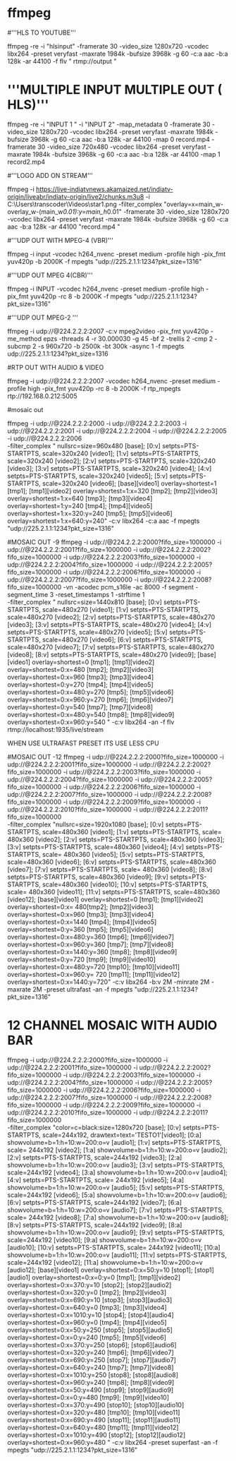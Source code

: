 # ffmpeg

#'''HLS TO YOUTUBE'''

ffmpeg -re -i "hlsinput" -framerate 30 -video_size 1280x720 -vcodec libx264 -preset veryfast -maxrate 1984k -bufsize 3968k  -g 60 -c:a aac -b:a 128k -ar 44100 -f flv " rtmp://output "


# '''MULTIPLE INPUT MULTIPLE OUT ( HLS)'''
ffmpeg -re -i "INPUT 1 " -i "INPUT 2" -map_metadata 0  -framerate 30 -video_size 1280x720 -vcodec libx264 -preset veryfast -maxrate 1984k -bufsize 3968k -g 60 -c:a aac -b:a 128k -ar 44100 -map 0 record.mp4 
-framerate 30 -video_size 720x480 -vcodec libx264 -preset veryfast -maxrate 1984k -bufsize 3968k -g 60 -c:a aac -b:a 128k -ar 44100 -map 1 record2.mp4


#'''LOGO ADD ON STREAM'''

ffmpeg  -i https://live-indiatvnews.akamaized.net/indiatv-origin/liveabr/indiatv-origin/live2/chunks.m3u8 -i C:\Users\transcoder\Videos\star1.png  -filter_complex "overlay=x=main_w-overlay_w-(main_w*0.01):y=main_h*0.01" -framerate 30 -video_size 1280x720 -vcodec libx264 -preset veryfast -maxrate 1984k -bufsize 3968k -g 60 -c:a aac -b:a 128k -ar 44100  "record.mp4 "



#'''UDP OUT WITH MPEG-4 (VBR)'''

ffmpeg   -i input -vcodec h264_nvenc -preset medium -profile high -pix_fmt yuv420p -b 2000K -f mpegts "udp://225.2.1.1:1234?pkt_size=1316"



#'''UDP OUT MPEG 4(CBR)'''

ffmpeg   -i INPUT  -vcodec h264_nvenc -preset medium -profile high -pix_fmt yuv420p -rc 8 -b 2000K -f mpegts "udp://225.2.1.1:1234?pkt_size=1316"

#'''UDP OUT MPEG-2 '''

ffmpeg -i udp://@224.2.2.2:2007 -c:v mpeg2video -pix_fmt yuv420p -me_method epzs -threads 4 -r 30.000030 -g 45 -bf 2 -trellis 2 -cmp 2 -subcmp 2 -s 960x720 -b 2500k -bt 300k -async 1  -f mpegts udp://225.2.1.1:1234?pkt_size=1316


#RTP OUT WITH AUDIO & VIDEO

ffmpeg  -i udp://@224.2.2.2:2007 -vcodec h264_nvenc -preset medium -profile high -pix_fmt yuv420p -rc 8 -b 2000K  -f rtp_mpegts  rtp://192.168.0.212:5005

#mosaic out 

ffmpeg -i udp://@224.2.2.2:2000  -i udp://@224.2.2.2:2003  -i udp://@224.2.2.2:2001 -i udp://@224.2.2.2:2004 -i udp://@224.2.2.2:2005 -i udp://@224.2.2.2:2006  
-filter_complex " nullsrc=size=960x480 [base];
[0:v] setpts=PTS-STARTPTS, scale=320x240 [video1]; 
[1:v] setpts=PTS-STARTPTS, scale=320x240 [video2];
[2:v] setpts=PTS-STARTPTS, scale=320x240 [video3];
[3:v] setpts=PTS-STARTPTS, scale=320x240 [video4]; 
[4:v] setpts=PTS-STARTPTS, scale=320x240 [video5]; 
[5:v] setpts=PTS-STARTPTS, scale=320x240 [video6];
[base][video1] overlay=shortest=1 [tmp1]; 
[tmp1][video2] overlay=shortest=1:x=320 [tmp2];
[tmp2][video3] overlay=shortest=1:x=640 [tmp3];
[tmp3][video4] overlay=shortest=1:y=240 [tmp4]; 
[tmp4][video5] overlay=shortest=1:x=320:y=240 [tmp5];
[tmp5][video6] overlay=shortest=1:x=640:y=240" 
-c:v libx264 -c:a aac  -f mpegts "udp://225.2.1.1:1234?pkt_size=1316" 


#MOSAIC OUT -9
ffmpeg   -i udp://@224.2.2.2:2000?fifo_size=1000000 -i udp://@224.2.2.2:2001?fifo_size=1000000 -i udp://@224.2.2.2:2002?fifo_size=1000000 -i udp://@224.2.2.2:2003?fifo_size=1000000 -i udp://@224.2.2.2:2004?fifo_size=1000000 -i udp://@224.2.2.2:2005?fifo_size=1000000 -i udp://@224.2.2.2:2006?fifo_size=1000000 -i udp://@224.2.2.2:2007?fifo_size=1000000 -i udp://@224.2.2.2:2008?fifo_size=1000000  -vn -acodec pcm_s16le -ac 8000 -f segment -segment_time 3 -reset_timestamps 1 -strftime 1   
-filter_complex " nullsrc=size=1440x810  [base]; 
[0:v] setpts=PTS-STARTPTS, scale=480x270 [video1];
[1:v] setpts=PTS-STARTPTS, scale=480x270 [video2];
[2:v] setpts=PTS-STARTPTS, scale=480x270 [video3]; 
[3:v] setpts=PTS-STARTPTS, scale=480x270 [video4]; 
[4:v] setpts=PTS-STARTPTS, scale=480x270 [video5]; 
[5:v] setpts=PTS-STARTPTS, scale=480x270 [video6]; 
[6:v] setpts=PTS-STARTPTS, scale=480x270 [video7]; 
[7:v] setpts=PTS-STARTPTS, scale=480x270 [video8]; 
[8:v] setpts=PTS-STARTPTS, scale=480x270 [video9];
[base][video1] overlay=shortest=0 [tmp1];
[tmp1][video2] overlay=shortest=0:x=480 [tmp2];
[tmp2][video3] overlay=shortest=0:x=960 [tmp3];
[tmp3][video4] overlay=shortest=0:y=270 [tmp4]; 
[tmp4][video5] overlay=shortest=0:x=480:y=270 [tmp5];
[tmp5][video6] overlay=shortest=0:x=960:y=270 [tmp6]; 
[tmp6][video7] overlay=shortest=0:y=540 [tmp7]; 
[tmp7][video8] overlay=shortest=0:x=480:y=540 [tmp8];
[tmp8][video9] overlay=shortest=0:x=960:y=540 "
-c:v libx264  -an -f flv rtmp://localhost:1935/live/stream



WHEN  USE ULTRAFAST PRESET ITS USE LESS CPU


#MOSAIC OUT -12
ffmpeg   -i udp://@224.2.2.2:2000?fifo_size=1000000 -i udp://@224.2.2.2:2001?fifo_size=1000000 -i udp://@224.2.2.2:2002?fifo_size=1000000 -i udp://@224.2.2.2:2003?fifo_size=1000000 -i udp://@224.2.2.2:2004?fifo_size=1000000 -i udp://@224.2.2.2:2005?fifo_size=1000000 -i udp://@224.2.2.2:2006?fifo_size=1000000 -i udp://@224.2.2.2:2007?fifo_size=1000000 -i udp://@224.2.2.2:2008?fifo_size=1000000 -i udp://@224.2.2.2:2009?fifo_size=1000000 -i udp://@224.2.2.2:2010?fifo_size=1000000 -i udp://@224.2.2.2:2011?fifo_size=1000000      
-filter_complex "nullsrc=size=1920x1080 [base]; 
[0:v] setpts=PTS-STARTPTS, scale=480x360 [video1];
[1:v] setpts=PTS-STARTPTS, scale= 480x360 [video2]; 
[2:v] setpts=PTS-STARTPTS, scale=480x360 [video3]; 
[3:v] setpts=PTS-STARTPTS, scale=480x360 [video4];
[4:v] setpts=PTS-STARTPTS, scale= 480x360 [video5];
[5:v] setpts=PTS-STARTPTS, scale=480x360 [video6];
[6:v] setpts=PTS-STARTPTS, scale=480x360 [video7]; 
[7:v] setpts=PTS-STARTPTS, scale= 480x360 [video8];
[8:v] setpts=PTS-STARTPTS, scale=480x360 [video9]; 
[9:v] setpts=PTS-STARTPTS, scale=480x360 [video10];
[10:v] setpts=PTS-STARTPTS, scale= 480x360 [video11]; 
[11:v] setpts=PTS-STARTPTS, scale=480x360 [video12]; 
[base][video1] overlay=shortest=0 [tmp1];
[tmp1][video2] overlay=shortest=0:x= 480[tmp2]; 
[tmp2][video3] overlay=shortest=0:x=960 [tmp3]; 
[tmp3][video4] overlay=shortest=0:x=1440 [tmp4];
[tmp4][video5] overlay=shortest=0:y=360 [tmp5]; 
[tmp5][video6] overlay=shortest=0:x=480:y=360 [tmp6]; 
[tmp6][video7] overlay=shortest=0:x=960:y=360 [tmp7];
[tmp7][video8] overlay=shortest=0:x=1440:y=360 [tmp8];
[tmp8][video9] overlay=shortest=0:y=720 [tmp9]; 
[tmp9][video10] overlay=shortest=0:x=480:y=720 [tmp10]; 
[tmp10][video11] overlay=shortest=0:x=960:y= 720 [tmp11]; 
[tmp11][video12] overlay=shortest=0:x=1440:y=720" 
-c:v libx264  -b:v 2M -minrate 2M -maxrate 2M  -preset ultrafast  -an -f mpegts "udp://225.2.1.1:1234?pkt_size=1316"


# 12 CHANNEL MOSAIC WITH AUDIO BAR 

ffmpeg   -i udp://@224.2.2.2:2000?fifo_size=1000000 -i udp://@224.2.2.2:2001?fifo_size=1000000 -i udp://@224.2.2.2:2002?fifo_size=1000000 -i 
udp://@224.2.2.2:2003?fifo_size=1000000 -i udp://@224.2.2.2:2004?fifo_size=1000000 -i udp://@224.2.2.2:2005?fifo_size=1000000 -i 
udp://@224.2.2.2:2006?fifo_size=1000000 -i udp://@224.2.2.2:2007?fifo_size=1000000 -i udp://@224.2.2.2:2008?fifo_size=1000000 -i 
udp://@224.2.2.2:2009?fifo_size=1000000 -i udp://@224.2.2.2:2010?fifo_size=1000000 -i udp://@224.2.2.2:2011?fifo_size=1000000       
-filter_complex  "color=c=black:size=1280x720 [base]; 
[0:v] setpts=PTS-STARTPTS, scale=244x192, drawtext=text='TESTO1'[video1]; 
[0:a] showvolume=b=1:h=10:w=200:o=v [audio1];
[1:v] setpts=PTS-STARTPTS, scale= 244x192 [video2]; 
[1:a] showvolume=b=1:h=10:w=200:o=v [audio2];
[2:v] setpts=PTS-STARTPTS, scale=244x192 [video3];
[2:a] showvolume=b=1:h=10:w=200:o=v [audio3]; 
[3:v] setpts=PTS-STARTPTS, scale=244x192 [video4];
[3:a] showvolume=b=1:h=10:w=200:o=v [audio4]; 
[4:v] setpts=PTS-STARTPTS, scale= 244x192 [video5]; 
[4:a] showvolume=b=1:h=10:w=200:o=v [audio5];
[5:v] setpts=PTS-STARTPTS, scale=244x192 [video6];
[5:a] showvolume=b=1:h=10:w=200:o=v [audio6]; 
[6:v] setpts=PTS-STARTPTS, scale=244x192 [video7];
[6:a] showvolume=b=1:h=10:w=200:o=v [audio7]; 
[7:v] setpts=PTS-STARTPTS, scale= 244x192 [video8];
[7:a] showvolume=b=1:h=10:w=200:o=v [audio8]; 
[8:v] setpts=PTS-STARTPTS, scale=244x192 [video9]; 
[8:a] showvolume=b=1:h=10:w=200:o=v [audio9];
[9:v] setpts=PTS-STARTPTS, scale=244x192 [video10]; 
[9:a] showvolume=b=1:h=10:w=200:o=v [audio10];
[10:v] setpts=PTS-STARTPTS, scale= 244x192 [video11]; 
[10:a] showvolume=b=1:h=10:w=200:o=v [audio11];
[11:v] setpts=PTS-STARTPTS, scale=244x192 [video12]; 
[11:a] showvolume=b=1:h=10:w=200:o=v [audio12];
[base][video1]  overlay=shortest=0:x=50:y=10 [stop1];
[stop1][audio1] overlay=shortest=0:x=0:y=0    [tmp1]; 
[tmp1][video2]  overlay=shortest=0:x=370:y=10 [stop2];
[stop2][audio2] overlay=shortest=0:x=320:y=0  [tmp2]; 
[tmp2][video3]  overlay=shortest=0:x=690:y=10 [stop3]; 
[stop3][audio3] overlay=shortest=0:x=640:y=0  [tmp3];
[tmp3][video4]  overlay=shortest=0:x=1010:y=10 [stop4]; 
[stop4][audio4] overlay=shortest=0:x=960:y=0   [tmp4];
[tmp4][video5]  overlay=shortest=0:x=50:y=250 [stop5]; 
[stop5][audio5] overlay=shortest=0:x=0:y=240  [tmp5];
[tmp5][video6]  overlay=shortest=0:x=370:y=250 [stop6]; 
[stop6][audio6] overlay=shortest=0:x=320:y=240 [tmp6];
[tmp6][video7]  overlay=shortest=0:x=690:y=250 [stop7]; 
[stop7][audio7] overlay=shortest=0:x=640:y=240 [tmp7];
[tmp7][video8]  overlay=shortest=0:x=1010:y=250 [stop8]; 
[stop8][audio8] overlay=shortest=0:x=960:y=240 [tmp8];
[tmp8][video9]  overlay=shortest=0:x=50:y=490 [stop9]; 
[stop9][audio9] overlay=shortest=0:x=0:y=480  [tmp9]; 
[tmp9][video10] overlay=shortest=0:x=370:y=490 [stop10];
[stop10][audio10] overlay=shortest=0:x=320:y=480 [tmp10];
[tmp10][video11]  overlay=shortest=0:x=690:y=490 [stop11];
[stop11][audio11] overlay=shortest=0:x=640:y=480  [tmp11];
[tmp11][video12]  overlay=shortest=0:x=1010:y=490 [stop12]; 
[stop12][audio12]  overlay=shortest=0:x=960:y=480 "
 -c:v libx264  -preset superfast -an -f mpegts "udp://225.2.1.1:1234?pkt_size=1316"


